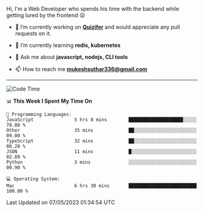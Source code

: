 Hi, I'm a Web Developer who spends his time with the backend while getting lured by the frontend 😜

- 🔭 I’m currently working on **[Quizifer](https://github.com/SutharMukesh/Quizifer/)** and would appreciate any pull requests on it.

- 🌱 I’m currently learning **redis, kubernetes**

- 💬 Ask me about **javascript, nodejs, CLI tools**

- 📫 How to reach me **mukeshsuthar336@gmail.com**

---
<!--START_SECTION:waka-->
![Code Time](http://img.shields.io/badge/Code%20Time-2%2C276%20hrs%2017%20mins-blue)

📊 **This Week I Spent My Time On** 

```text
💬 Programming Languages: 
JavaScript               5 hrs 8 mins        ████████████████████░░░░░   78.88 % 
Other                    35 mins             ██░░░░░░░░░░░░░░░░░░░░░░░   09.00 % 
TypeScript               32 mins             ██░░░░░░░░░░░░░░░░░░░░░░░   08.28 % 
JSON                     11 mins             █░░░░░░░░░░░░░░░░░░░░░░░░   02.89 % 
Python                   3 mins              ░░░░░░░░░░░░░░░░░░░░░░░░░   00.90 % 

💻 Operating System: 
Mac                      6 hrs 30 mins       █████████████████████████   100.00 % 
```


 Last Updated on 07/05/2023 01:34:54 UTC
<!--END_SECTION:waka-->
